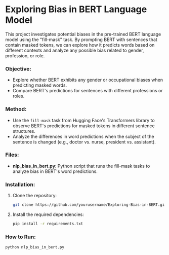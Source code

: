 # Exploring Bias in BERT Language Model

This project investigates potential biases in the pre-trained BERT language model using the "fill-mask" task. By prompting BERT with sentences that contain masked tokens, we can explore how it predicts words based on different contexts and analyze any possible bias related to gender, profession, or role.

### Objective:
- Explore whether BERT exhibits any gender or occupational biases when predicting masked words.
- Compare BERT's predictions for sentences with different professions or roles.
  
### Method:
- Use the `fill-mask` task from Hugging Face's Transformers library to observe BERT's predictions for masked tokens in different sentence structures.
- Analyze the differences in word predictions when the subject of the sentence is changed (e.g., doctor vs. nurse, president vs. assistant).

### Files:
- **nlp_bias_in_bert.py**: Python script that runs the fill-mask tasks to analyze bias in BERT's word predictions.
  
### Installation:
1. Clone the repository:
    ```bash
    git clone https://github.com/yourusername/Exploring-Bias-in-BERT.git
    ```
2. Install the required dependencies:
    ```bash
    pip install -r requirements.txt
    ```

### How to Run:
```bash
python nlp_bias_in_bert.py

